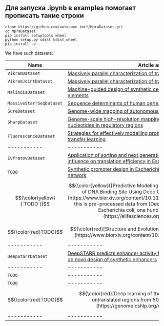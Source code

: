 ## Для запуска .ipynb в examples помогает прописать такие строки

    clone https://github.com/autosome-imtf/MpraDataset.git
    cd MpraDataset
    pip install setuptools wheel
    python setup.py sdist bdist_wheel
    pip install -e .

We have such datasets:

| Name | Artcile and link | DOI | Cell context |
| ----------- | ----------- | ----------- | ----------- |
| `VikramDataset` | [Massively parallel characterization of transcriptional regulatory elements](https://www.nature.com/articles/s41586-024-08430-9) | 10.1038/s41586-024-08430-9 | Human |
| `VikramJointDataset` | [Massively parallel characterization of transcriptional regulatory elements](https://www.nature.com/articles/s41586-024-08430-9) | 10.1038/s41586-024-08430-9 | Human |
| `MalinoisDataset` | [Machine-guided design of synthetic cell type-specific cis-regulatory elements](https://pmc.ncbi.nlm.nih.gov/articles/PMC10441439/) | 10.1101/2023.08.08.552077 | Human |
| `MassiveStarrSeqDataset` | [Sequence determinants of human gene regulatory elements](https://www.nature.com/articles/s41588-021-01009-4#citeas) | 10.1038/s41588-021-01009-4 | Human |
| `SureDataset` | [Genome-wide mapping of autonomous promoter activity in human cells](https://pubmed.ncbi.nlm.nih.gov/28024146/) | 0.1038/nbt.3754 | Human | 
| `SharpDataset` | [Genome-scale high-resolution mapping of activating and repressive nucleotides in regulatory regions](https://pmc.ncbi.nlm.nih.gov/articles/PMC5125825/) | 10.1038/nbt.3678 | Human |
| `FluorescenceDataset` | [Strategies for effectively modelling promoter-driven gene expression using transfer learning](https://pmc.ncbi.nlm.nih.gov/articles/PMC10002662/) | 10.1101/2023.02.24.529941| Human |
| ----------- | ----------- | ----------- | ----------- |
| `EvfratovDataset` | [Application of sorting and next generation sequencing to study 5΄-UTR influence on translation efficiency in Escherichia coli](https://academic.oup.com/nar/article/45/6/3487/2605795) | 10.1093/nar/gkw1141 | Bacteria |
| `TODO` | [Synthetic promoter design in Escherichia coli based on a deep generative network](https://academic.oup.com/nar/article/48/12/6403/5837049) | 10.1093/nar/gkaa325 | Bacteria |
|$${\color{yellow}{`TODO`}}$$ | $${\color{yellow}{[Predictive Modeling of Gene Expression and Localization of DNA Binding Site Using Deep Convolutional Neural Networks](https://www.biorxiv.org/content/10.1101/2024.12.17.629042v1.abstract), this is pre-processed data from [Deciphering the regulatory genome of Escherichia coli, one hundred promoters at a time](https://elifesciences.org/articles/55308)}}$$ | $${\color{yellow}10.1101/2024.12.17.629042}$$ | $${\color{yellow}Bacteria}$$ |
| $${\color{red}TODO}$$ | $${\color{red}[Structure and Evolution of Constitutive Bacterial Promoters](https://www.biorxiv.org/content/10.1101/2020.05.19.104232v1)}$$ | $${\color{red}10.1101/2020.05.19.104232}$$ | $${\color{red}Bacteria}$$ |
| ----------- | ----------- | ----------- | ----------- |
| `DeepStarrDataset` | [DeepSTARR predicts enhancer activity from DNA sequence and enables the de novo design of synthetic enhancers](https://www.nature.com/articles/s41588-022-01048-5) | 10.1038/s41588-022-01048-5 | Drosophila |
| ----------- | ----------- | ----------- | ----------- |
| `TODO` | ----------- | ----------- | Yeast |
| `TODO` | ----------- | ----------- | Yeast |
| $${\color{red}TODO}$$ | $${\color{red}[Deep learning of the regulatory grammar of yeast 5′ untranslated regions from 500,000 random sequences](https://genome.cshlp.org/content/27/12/2015)}$$ | $${\color{red}10.1101/gr.224964.117}$$ | $${\color{red}Yeast}$$ |
| ----------- | ----------- | ----------- | ----------- |

